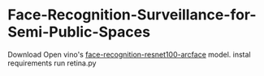 # Face-Recognition-Surveillance-for-Semi-Public-Spaces

Download Open vino's [face-recognition-resnet100-arcface](https://docs.openvino.ai/2023.3/omz_models_model_face_recognition_resnet100_arcface_onnx.html#download-a-model-and-convert-it-into-openvino-ir-format) model.
instal requirements
run retina.py
